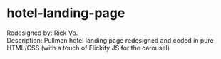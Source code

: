 # hotel-landing-page
Redesigned by: Rick Vo.<br>
Description: Pullman hotel landing page redesigned and coded in pure HTML/CSS (with a touch of Flickity JS for the carousel)

